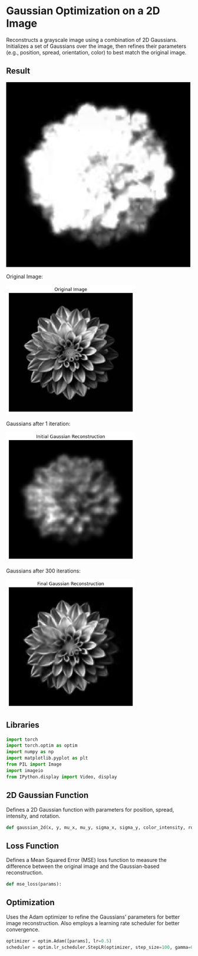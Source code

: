 # Gaussian Optimization on a 2D Image

Reconstructs a grayscale image using a combination of 2D Gaussians. Initializes a set of Gaussians over the image, then refines their parameters (e.g., position, spread, orientation, color) to best match the original image.

## Result
<img src="https://raw.githubusercontent.com/uynitsuj/2DGaussianOptimization/main/data/flwrrecon3.gif" width="500" height="500">

Original Image:

<img src="https://raw.githubusercontent.com/uynitsuj/2DGaussianOptimization/main/data/output1.png" width="350" height="350">

Gaussians after 1 iteration:

<img src="https://raw.githubusercontent.com/uynitsuj/2DGaussianOptimization/main/data/output2.png" width="350" height="350">

Gaussians after 300 iterations:

<img src="https://raw.githubusercontent.com/uynitsuj/2DGaussianOptimization/main/data/output3.png" width="350" height="350">

## Libraries
```python
import torch
import torch.optim as optim
import numpy as np
import matplotlib.pyplot as plt
from PIL import Image
import imageio
from IPython.display import Video, display
```

## 2D Gaussian Function
Defines a 2D Gaussian function with parameters for position, spread, intensity, and rotation.

```python
def gaussian_2d(x, y, mu_x, mu_y, sigma_x, sigma_y, color_intensity, rotation_angle):
```

## Loss Function
Defines a Mean Squared Error (MSE) loss function to measure the difference between the original image and the Gaussian-based reconstruction.

```python
def mse_loss(params):
```

## Optimization
Uses the Adam optimizer to refine the Gaussians' parameters for better image reconstruction. Also employs a learning rate scheduler for better convergence.

```python
optimizer = optim.Adam([params], lr=0.5) 
scheduler = optim.lr_scheduler.StepLR(optimizer, step_size=100, gamma=0.7)
```
